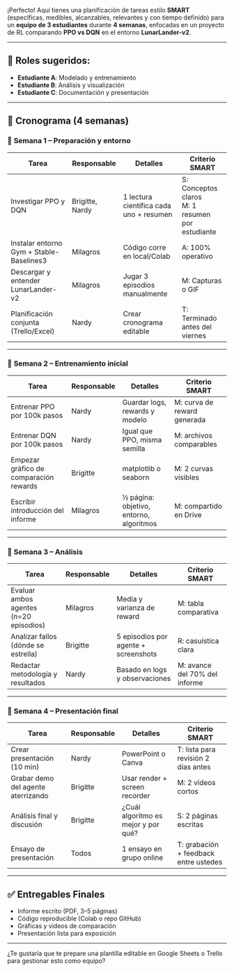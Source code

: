 ¡Perfecto! Aquí tienes una planificación de tareas estilo **SMART** (específicas, medibles, alcanzables, relevantes y con tiempo definido) para un **equipo de 3 estudiantes** durante **4 semanas**, enfocadas en un proyecto de RL comparando **PPO vs DQN** en el entorno **LunarLander-v2**.

---

## 👥 Roles sugeridos:

* **Estudiante A**: Modelado y entrenamiento
* **Estudiante B**: Análisis y visualización
* **Estudiante C**: Documentación y presentación

---

## 📅 Cronograma (4 semanas)

### 🔹 **Semana 1 – Preparación y entorno**

| Tarea                                    | Responsable | Detalles                                | Criterio SMART                                     |
| ---------------------------------------- | ----------- | --------------------------------------- | -------------------------------------------------- |
| Investigar PPO y DQN                     | Brigitte, Nardy       | 1 lectura científica cada uno + resumen | S: Conceptos claros<br>M: 1 resumen por estudiante |
| Instalar entorno Gym + Stable-Baselines3 | Milagros           | Código corre en local/Colab             | A: 100% operativo                                  |
| Descargar y entender LunarLander-v2      | Milagros           | Jugar 3 episodios manualmente           | M: Capturas o GIF                                  |
| Planificación conjunta (Trello/Excel)    | Nardy           | Crear cronograma editable               | T: Terminado antes del viernes                     |

---

### 🔹 **Semana 2 – Entrenamiento inicial**

| Tarea                                  | Responsable | Detalles                                | Criterio SMART              |
| -------------------------------------- | ----------- | --------------------------------------- | --------------------------- |
| Entrenar PPO por 100k pasos            | Nardy          | Guardar logs, rewards y modelo          | M: curva de reward generada |
| Entrenar DQN por 100k pasos            | Nardy           | Igual que PPO, misma semilla            | M: archivos comparables     |
| Empezar gráfico de comparación rewards | Brigitte           | matplotlib o seaborn                    | M: 2 curvas visibles        |
| Escribir introducción del informe      | Milagros           | ½ página: objetivo, entorno, algoritmos | M: compartido en Drive      |

---

### 🔹 **Semana 3 – Análisis**

| Tarea                                  | Responsable | Detalles                             | Criterio SMART                |
| -------------------------------------- | ----------- | ------------------------------------ | ----------------------------- |
| Evaluar ambos agentes (n=20 episodios) | Milagros          | Media y varianza de reward           | M: tabla comparativa          |
| Analizar fallos (dónde se estrella)    | Brigitte           | 5 episodios por agente + screenshots | R: casuística clara           |
| Redactar metodología y resultados      | Nardy           | Basado en logs y observaciones       | M: avance del 70% del informe |

---

### 🔹 **Semana 4 – Presentación final**

| Tarea                              | Responsable | Detalles                            | Criterio SMART                        |
| ---------------------------------- | ----------- | ----------------------------------- | ------------------------------------- |
| Crear presentación (10 min)        | Nardy           | PowerPoint o Canva                  | T: lista para revisión 2 días antes   |
| Grabar demo del agente aterrizando | Brigitte           | Usar render + screen recorder       | M: 2 vídeos cortos                    |
| Análisis final y discusión         | Brigitte          | ¿Cuál algoritmo es mejor y por qué? | S: 2 páginas escritas                 |
| Ensayo de presentación             | Todos       | 1 ensayo en grupo online            | T: grabación + feedback entre ustedes |

---

## ✅ Entregables Finales

* Informe escrito (PDF, 3–5 páginas)
* Código reproducible (Colab o repo GitHub)
* Gráficas y videos de comparación
* Presentación lista para exposición

---

¿Te gustaría que te prepare una plantilla editable en Google Sheets o Trello para gestionar esto como equipo?
